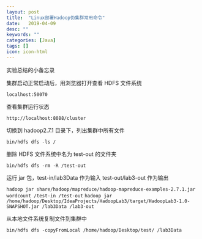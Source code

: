 ```yaml
---
layout: post
title:  "Linux部署Hadoop伪集群常用命令"
date:   2019-04-09
desc: ""
keywords: ""
categories: [Java]
tags: []
icon: icon-html
---
```

实验总结的小备忘录
<br />

集群启动正常启动后，用浏览器打开查看 HDFS 文件系统

`localhost:50070`
<br />

查看集群运行状态

`http://localhost:8088/cluster`
<br />

切换到 hadoop2.7.1 目录下，列出集群中所有文件

`bin/hdfs dfs -ls /`
<br />

删除 HDFS 文件系统中名为 test-out 的文件夹

`bin/hdfs dfs -rm -R /test-out`
<br />

运行 jar 包，test-in/lab3Data 作为输入 test-out/lab3-out 作为输出

`hadoop jar share/hadoop/mapreduce/hadoop-mapreduce-examples-2.7.1.jar wordcount /test-in /test-out`
`hadoop jar /home/hadoop/Desktop/IdeaProjects/HadoopLab3/target/HadoopLab3-1.0-SNAPSHOT.jar /lab3Data /lab3-out`
<br />

从本地文件系统复制文件到集群中

`bin/hdfs dfs -copyFromLocal /home/hadoop/Desktop/test/ /lab3Data`
<br />


